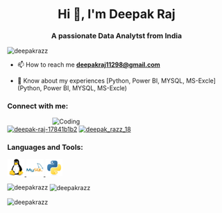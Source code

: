 <h1 align="center">Hi 👋, I'm Deepak Raj</h1>
<h3 align="center">A passionate Data Analytst from India</h3>

<p align="left"> <img src="https://komarev.com/ghpvc/?username=deepakrazz&label=Profile%20views&color=0e75b6&style=flat" alt="deepakrazz" /> </p>


- 📫 How to reach me **deepakraj11298@gmail.com**

- 📄 Know about my experiences [Python, Power BI, MYSQL, MS-Excle](Python, Power BI, MYSQL, MS-Excle)

<h3 align="left">Connect with me:</h3>
<img align="right" alt="Coding" width="400" src="https://img.freepik.com/free-vector/hacker-operating-laptop-cartoon-icon-illustration-technology-icon-concept-isolated-flat-cartoon-style_138676-2387.jpg?w=740&t=st=1683184606~exp=1683185206~hmac=28b9a3932aa2ed9096e395c050a938a92dedc452eb31707fa2cb5851e89b74be">
<p align="left">
<a href="https://linkedin.com/in/deepak-raj-17841b1b2" target="blank"><img align="center" src="https://raw.githubusercontent.com/rahuldkjain/github-profile-readme-generator/master/src/images/icons/Social/linked-in-alt.svg" alt="deepak-raj-17841b1b2" height="30" width="40" /></a>
<a href="https://instagram.com/deepak_razz_18" target="blank"><img align="center" src="https://raw.githubusercontent.com/rahuldkjain/github-profile-readme-generator/master/src/images/icons/Social/instagram.svg" alt="deepak_razz_18" height="30" width="40" /></a>
</p>

<h3 align="left">Languages and Tools:</h3>
<p align="left"> <a href="https://www.linux.org/" target="_blank" rel="noreferrer"> <img src="https://raw.githubusercontent.com/devicons/devicon/master/icons/linux/linux-original.svg" alt="linux" width="40" height="40"/> </a> <a href="https://www.mysql.com/" target="_blank" rel="noreferrer"> <img src="https://raw.githubusercontent.com/devicons/devicon/master/icons/mysql/mysql-original-wordmark.svg" alt="mysql" width="40" height="40"/> </a> <a href="https://www.python.org" target="_blank" rel="noreferrer"> <img src="https://raw.githubusercontent.com/devicons/devicon/master/icons/python/python-original.svg" alt="python" width="40" height="40"/> </a> </p>

<p><img align="left" src="https://github-readme-stats.vercel.app/api/top-langs?username=deepakrazz&show_icons=true&locale=en&layout=compact" alt="deepakrazz" /></p>

<p>&nbsp;<img align="center" src="https://github-readme-stats.vercel.app/api?username=deepakrazz&show_icons=true&locale=en" alt="deepakrazz" /></p>

<p><img align="center" src="https://github-readme-streak-stats.herokuapp.com/?user=deepakrazz&" alt="deepakrazz" /></p>
